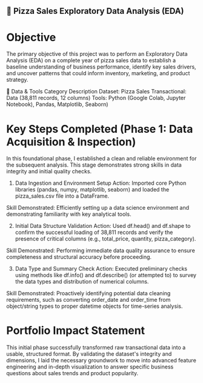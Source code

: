 ## 🍕 Pizza Sales Exploratory Data Analysis (EDA)

# Objective
The primary objective of this project was to perform an Exploratory Data Analysis (EDA) on a complete year of pizza sales data to establish a baseline understanding of business performance, identify key sales drivers, and uncover patterns that could inform inventory, marketing, and product strategy.

💾 Data & Tools
Category	Description
Dataset: Pizza 
Sales Transactional: Data (38,811 records, 12 columns)
Tools: Python (Google Colab, Jupyter Notebook), Pandas, Matplotlib, Seaborn)
# Key Steps Completed (Phase 1: Data Acquisition & Inspection)

In this foundational phase, I established a clean and reliable environment for the subsequent analysis. This stage demonstrates strong skills in data integrity and initial quality checks.

1. Data Ingestion and Environment Setup
Action: Imported core Python libraries (pandas, numpy, matplotlib, seaborn) and loaded the pizza_sales.csv file into a DataFrame.

Skill Demonstrated: Efficiently setting up a data science environment and demonstrating familiarity with key analytical tools.

2. Initial Data Structure Validation
Action: Used df.head() and df.shape to confirm the successful loading of 38,811 records and verify the presence of critical columns (e.g., total_price, quantity, pizza_category).

Skill Demonstrated: Performing immediate data quality assurance to ensure completeness and structural accuracy before proceeding.

3. Data Type and Summary Check
Action: Executed preliminary checks using methods like df.info() and df.describe() (or attempted to) to survey the data types and distribution of numerical columns.

Skill Demonstrated: Proactively identifying potential data cleaning requirements, such as converting order_date and order_time from object/string types to proper datetime objects for time-series analysis.

#  Portfolio Impact Statement
This initial phase successfully transformed raw transactional data into a usable, structured format. By validating the dataset's integrity and dimensions, I laid the necessary groundwork to move into advanced feature engineering and in-depth visualization to answer specific business questions about sales trends and product popularity.
